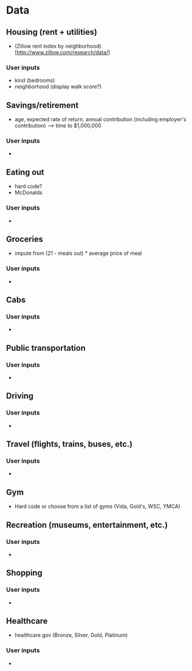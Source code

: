# Data 

## Housing (rent + utilities)
  - (Zillow rent index by neighborhood)[http://www.zillow.com/research/data/]
  ### User inputs 
  - kind (bedrooms)
  - neighborhood (display walk score?)
## Savings/retirement
  - age, expected rate of return, annual contribution (including employer's contribution) --> time to $1,000,000
  ### User inputs
  -  
## Eating out
  - hard code? 
  - McDonalds
  ### User inputs 
  - 
## Groceries
  - impute from (21 - meals out) * average price of meal
  ### User inputs 
  - 
## Cabs
  ### User inputs 
  -  
## Public transportation
  ### User inputs 
  -  
## Driving
  ### User inputs 
  -  
## Travel (flights, trains, buses, etc.)
  ### User inputs 
  -  
## Gym
  - Hard code or choose from a list of gyms (Vida, Gold's, WSC, YMCA)
## Recreation (museums, entertainment, etc.)
  ### User inputs 
  -  
## Shopping 
  ### User inputs 
  -  
## Healthcare
  - healthcare.gov (Bronze, Silver, Gold, Platinum)
  ### User inputs 
  - 